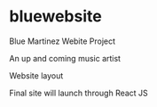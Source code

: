 # bluewebsite

Blue Martinez Webite Project

An up and coming music artist

Website layout

Final site will launch through React JS
